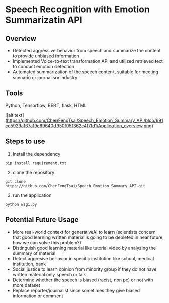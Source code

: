 # Speech Recognition with Emotion Summarizatin API

## Overview
* Detected aggressive behavior from speech and summarize the content to provide unbiased information 
* Implemented Voice-to-text transformation API and utilized retrieved text to conduct emotion detection 
* Automated summarization of the speech content, suitable for meeting scenario or journalism industry

## Tools
Python, Tensorflow, BERT, flask, HTML

![alt text]
(https://github.com/ChenFengTsai/Speech_Emotion_Summary_API/blob/691cc5929a167a19e69640d950f051362c4f7fd1/Application_overview.png)

## Steps to use
1. Install the dependency
```
pip install requirement.txt
```
2. clone the repository
```
git clone https://github.com/ChenFengTsai/Speech_Emotion_Summary_API.git
```
3. run the application
```
python wsgi.py
```

## Potential Future Usage
* More real-world context for generativeAI to learn (scientists concern that good learning written material is going to be depleted in near future, how we can solve this problem?)
* Distinguish good learning material like tutorial video by analyzing the summary of material
* Detect aggresive behavior in specific institution like school, medical institution, bank
* Social justice to learn opinion from minority group if they do not have written material only speech or talk
* Determine whether the speech is biased (racist, non pc) or not with more dataset
* Replace reporter/journalist since sometimes they give biased information or comment

